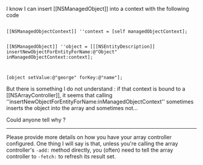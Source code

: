 

I know I can insert [[NSManagedObject]] into a context with the following code

<code>
[[NSManagedObjectContext]] ''context = [self managedObjectContext];

[[NSManagedObject]] ''object = [[[NSEntityDescription]] insertNewObjectForEntityForName:@"Object" inManagedObjectContext:context];

[object setValue:@"george" forKey:@"name"];
</code>

But there is something I do not understand : if that context is bound to a [[NSArrayController]], it seems that calling ''insertNewObjectForEntityForName:inManagedObjectContext'' sometimes inserts the object into the array and sometimes not... 

Could anyone tell why ?

----

Please provide more details on how you have your array controller configured. One thing I will say is that, unless you're calling the array controller's <code>-add:</code> method directly, you (often) need to tell the array controller to <code>-fetch:</code> to refresh its result set.